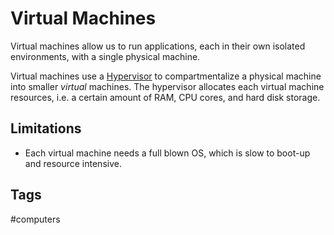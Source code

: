 # Virtual Machines

Virtual machines allow us to run applications, each in their own isolated environments, with a single physical machine.  

Virtual machines use a [Hypervisor](../202311041723) to compartmentalize a physical machine into smaller *virtual* machines. The hypervisor allocates each virtual machine resources, i.e. a certain amount of RAM, CPU cores, and hard disk storage.

## Limitations
* Each virtual machine needs a full blown OS, which is slow to boot-up and resource intensive.  

## Tags
#computers
